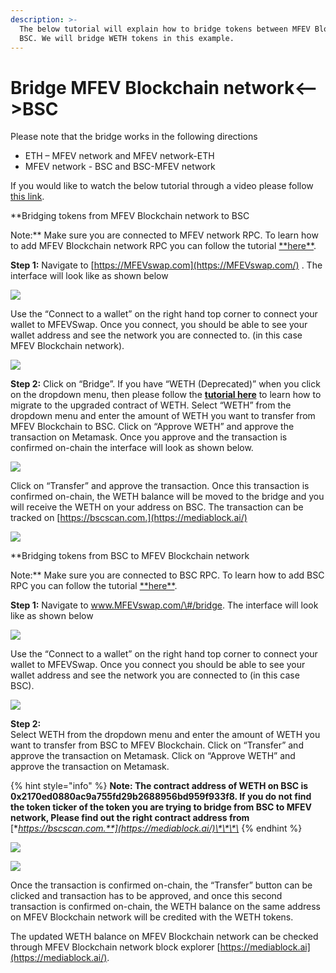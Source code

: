 ```yaml
---
description: >-
  The below tutorial will explain how to bridge tokens between MFEV Blockchain and
  BSC. We will bridge WETH tokens in this example.
---
```


# Bridge MFEV Blockchain network&lt;--&gt;BSC

Please note that the bridge works in the following directions

- ETH – MFEV network and MFEV network-ETH
- MFEV network - BSC and BSC-MFEV network

If you would like to watch the below tutorial through a video please follow [this link](https://www.youtube.com/watch?v=l17K6mu1uM4).

\*\*Bridging tokens from MFEV Blockchain network to BSC

Note:** Make sure you are connected to MFEV network RPC. To learn how to add MFEV Blockchain network RPC you can follow the tutorial [**here\*\*](https://doc.mediablock.ai/the-MFEV-studio/getting-started/how-to-add-MFEV-to-your-metamask).

**Step 1:** Navigate to [https://MFEVswap.com](https://MFEVswap.com/) . The interface will look like as shown below

![](../.gitbook/assets/0%20%2810%29.png)

Use the “Connect to a wallet” on the right hand top corner to connect your wallet to MFEVSwap. Once you connect, you should be able to see your wallet address and see the network you are connected to. \(in this case MFEV Blockchain network\).

![](../.gitbook/assets/1%20%2814%29.png)

**Step 2:** Click on “Bridge”. If you have “WETH \(Deprecated\)” when you click on the dropdown menu, then please follow the [**tutorial here**](https://doc.mediablock.ai/MFEVswap/migration-tutorial) to learn how to migrate to the upgraded contract of WETH. Select “WETH” from the dropdown menu and enter the amount of WETH you want to transfer from MFEV Blockchain to BSC. Click on “Approve WETH” and approve the transaction on Metamask. Once you approve and the transaction is confirmed on-chain the interface will look as shown below.

![](../.gitbook/assets/2%20%2814%29.png)

Click on “Transfer” and approve the transaction. Once this transaction is confirmed on-chain, the WETH balance will be moved to the bridge and you will receive the WETH on your address on BSC. The transaction can be tracked on [https://bscscan.com.](https://mediablock.ai/)

![](../.gitbook/assets/3%20%2812%29.png)

\*\*Bridging tokens from BSC to MFEV Blockchain network

Note:** Make sure you are connected to BSC RPC. To learn how to add BSC RPC you can follow the tutorial [**here\*\*](https://academy.binance.com/en/articles/connecting-metamask-to-binance-smart-chain).

**Step 1:** Navigate to www.MFEVswap.com/\#/bridge. The interface will look like as shown below

![](../.gitbook/assets/4%20%2812%29.png)

Use the “Connect to a wallet” on the right hand top corner to connect your wallet to MFEVSwap. Once you connect you should be able to see your wallet address and see the network you are connected to \(in this case BSC\).

![](../.gitbook/assets/5%20%2810%29.png)

**Step 2:**  
Select WETH from the dropdown menu and enter the amount of WETH you want to transfer from BSC to MFEV Blockchain. Click on “Transfer” and approve the transaction on Metamask. Click on “Approve WETH” and approve the transaction on Metamask.

{% hint style="info" %}
**Note: The contract address of WETH on BSC is 0x2170ed0880ac9a755fd29b2688956bd959f933f8. If you do not find the token ticker of the token you are trying to bridge from BSC to MFEV network, Please find out the right contract address from** [**https://bscscan.com.**](https://mediablock.ai/)\*\*\*\*
{% endhint %}

![](../.gitbook/assets/6%20%289%29.png)

![](../.gitbook/assets/7%20%285%29.png)

Once the transaction is confirmed on-chain, the “Transfer” button can be clicked and transaction has to be approved, and once this second transaction is confirmed on-chain, the WETH balance on the same address on MFEV Blockchain network will be credited with the WETH tokens.

The updated WETH balance on MFEV Blockchain network can be checked through MFEV Blockchain network block explorer [https://mediablock.ai](https://mediablock.ai/).
